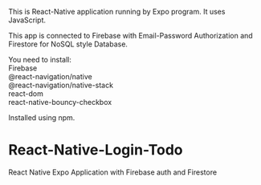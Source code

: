 This is React-Native application running by Expo program. It uses JavaScript. </br>

This app is connected to Firebase with Email-Password Authorization and Firestore for NoSQL style Database.

You need to install: <br/>
Firebase<br/>
@react-navigation/native<br/>
@react-navigation/native-stack<br/>
react-dom<br/>
react-native-bouncy-checkbox<br/>

Installed using npm.

# React-Native-Login-Todo
React Native Expo Application with Firebase auth and Firestore

